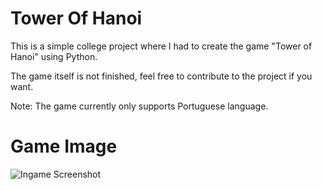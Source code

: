 # Tower Of Hanoi
This is a simple college project where I had to create the game "Tower of Hanoi" using Python.

The game itself is not finished, feel free to contribute to the project if you want.

Note: The game currently only supports Portuguese language.

# Game Image
![Ingame Screenshot](https://user-images.githubusercontent.com/105899552/228550416-c3a0bd01-2969-4e9d-a216-a544667f9719.png)
